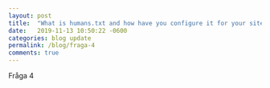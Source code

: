 ```yaml
---
layout: post
title:  "What is humans.txt and how have you configure it for your site?"
date:   2019-11-13 10:50:22 -0600
categories: blog update
permalink: /blog/fraga-4
comments: true
---
```


Fråga 4